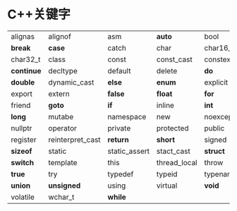 # C++关键字



|              |                  |               |              |            |
| :----------- | :--------------- | ------------- | ------------ | ---------- |
| alignas      | alignof          | asm           | **auto**     | bool       |
| **break**    | **case**         | catch         | char         | char16_t   |
| char32_t     | class            | const         | const_cast   | constexpr  |
| **continue** | decltype         | default       | delete       | **do**     |
| **double**   | dynamic_cast     | **else**      | **enum**     | explicit   |
| export       | extern           | **false**     | **float**    | **for**    |
| friend       | **goto**         | **if**        | inline       | **int**    |
| **long**     | mutabe           | namespace     | new          | noexcept   |
| nullptr      | operator         | private       | protected    | public     |
| register     | reinterpret_cast | **return**    | **short**    | signed     |
| **sizeof**   | static           | static_assert | stact_cast   | **struct** |
| **switch**   | template         | this          | thread_local | throw      |
| **true**     | try              | typedef       | typeid       | typename   |
| **union**    | **unsigned**     | using         | virtual      | **void**   |
| volatile     | wchar_t          | **while**     |              |            |